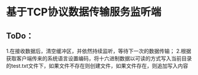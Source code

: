 # 基于TCP协议数据传输服务监听端

## ToDo：
1.在接收数据后，清空缓冲区，并依然持续监听，等待下一次的数据传输；
2.根据获取客户端传来的系统语言设置编码，将十六进制数据以可读的方式写入当前目录的test.txt文件下，如果文件不存在则创建文件，如果文件存在，则追加写入内容
